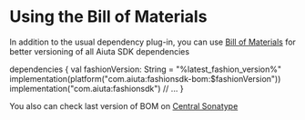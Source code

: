 # Using the Bill of Materials

In addition to the usual dependency plug-in, you can use [Bill of Materials](https://developer.android.com/jetpack/compose/bom) for better
versioning of all Aiuta SDK dependencies

<tabs>
    <tab title="Gradle (Kotlin)">
    <code-block lang="kotlin">
        dependencies {
            val fashionVersion: String = "%latest_fashion_version%"
            implementation(platform("com.aiuta:fashionsdk-bom:$fashionVersion"))
            implementation("com.aiuta:fashionsdk")
            // ...
        }
    </code-block>
    </tab>
</tabs>

<note>
    <p>
        You also can check last version of BOM on <a href="https://central.sonatype.com/artifact/com.aiuta/fashionsdk-bom">Central Sonatype</a>
    </p>
</note>